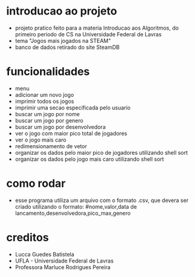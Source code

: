 # introducao ao projeto

- projeto pratico feito para a materia Introducao aos Algoritmos, do primeiro periodo de CS na Universidade Federal de Lavras
- tema "Jogos mais jogados na STEAM"
- banco de dados retirado do site SteamDB

# funcionalidades

- menu
- adicionar um novo jogo
- imprimir todos os jogos
- imprimir uma secao especificada pelo usuario
- buscar um jogo por nome
- buscar um jogo por genero
- buscar um jogo por desenvolvedora
- ver o jogo com maior pico total de jogadores
- ver o jogo mais caro
- redimensionamento de vetor
- organizar os dados pelo maior pico de jogadores utilizando shell sort
- organizar os dados pelo jogo mais caro utilizando shell sort

# como rodar

- esse programa utiliza um arquivo com o formato .csv, que devera ser criado utilizando o formato: #nome,valor,data de lancamento,desenvolvedora,pico_max,genero

# creditos

- Lucca Guedes Batistela
- UFLA - Universidade Federal de Lavras
- Professora Marluce Rodrigues Pereira
